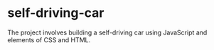 # self-driving-car
The project involves building a self-driving car using JavaScript and elements of CSS and HTML.
